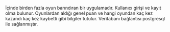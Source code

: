 İçinde birden fazla oyun barındıran bir uygulamadır. Kullanıcı girişi ve kayıt olma bulunur. 
Oyunlardan aldığı genel puan ve hangi oyundan kaç kez kazandı kaç kez kaybetti gibi bilgiler tutulur.
Veritabanı bağlantısı postgresql ile sağlanmıştır.
